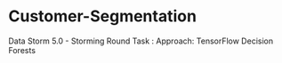 # Customer-Segmentation
Data Storm 5.0 - Storming Round Task : Approach: TensorFlow Decision Forests 

